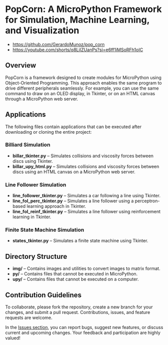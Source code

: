# PopCorn: A MicroPython Framework for Simulation, Machine Learning, and Visualization
* https://github.com/GerardoMunoz/pop_corn
* https://youtube.com/shorts/q8LiIZUanPs?si=e6ff1iMSoRFh1oIC

## Overview
PopCorn is a framework designed to create modules for MicroPython using Object-Oriented Programming. This approach enables the same program to drive different peripherals seamlessly. For example, you can use the same command to draw on an OLED display, in Tkinter, or on an HTML canvas through a MicroPython web server.

## Applications
The following files contain applications that can be executed after downloading or cloning the entire project:

### Billiard Simulation
- **billar_tkinter.py** – Simulates collisions and viscosity forces between discs using Tkinter.
- **billar_upy_html.py** – Simulates collisions and viscosity forces between discs using an HTML canvas on a MicroPython web server.

### Line Follower Simulation
- **line_follower_tkinter.py** – Simulates a car following a line using Tkinter.
- **line_fol_perc_tkinter.py** – Simulates a line follower using a perceptron-based learning approach in Tkinter.
- **line_fol_reinf_tkinter.py** – Simulates a line follower using reinforcement learning in Tkinter.

### Finite State Machine Simulation
- **states_tkinter.py** – Simulates a finite state machine using Tkinter.

## Directory Structure
- **img/** – Contains images and utilities to convert images to matrix format.
- **py/** – Contains files that cannot be executed in MicroPython.
- **upy/** – Contains files that cannot be executed on a computer.

## Contribution Guidelines
To collaborate, please fork the repository, create a new branch for your changes, and submit a pull request. Contributions, issues, and feature requests are welcome.

In the [Issues section](https://github.com/GerardoMunoz/pop_corn/issues), you can report bugs, suggest new features, or discuss current and upcoming changes. Your feedback and participation are highly valued!

